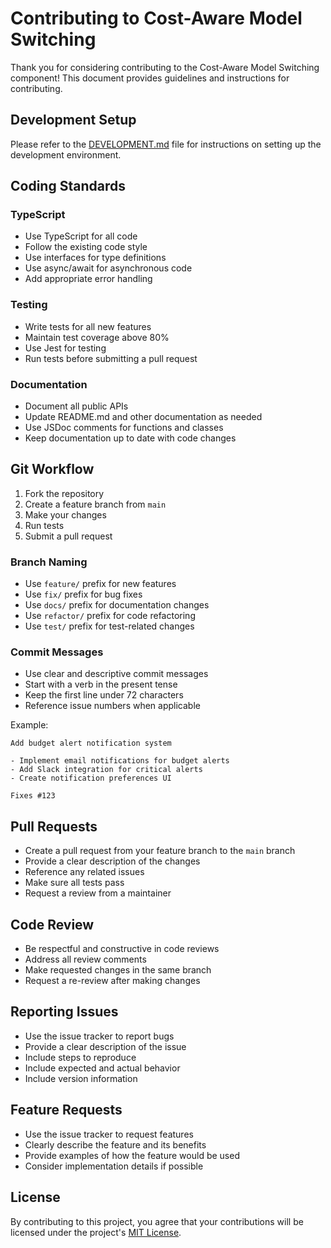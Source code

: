 # Contributing to Cost-Aware Model Switching

Thank you for considering contributing to the Cost-Aware Model Switching component! This document provides guidelines and instructions for contributing.

## Development Setup

Please refer to the [DEVELOPMENT.md](DEVELOPMENT.md) file for instructions on setting up the development environment.

## Coding Standards

### TypeScript

- Use TypeScript for all code
- Follow the existing code style
- Use interfaces for type definitions
- Use async/await for asynchronous code
- Add appropriate error handling

### Testing

- Write tests for all new features
- Maintain test coverage above 80%
- Use Jest for testing
- Run tests before submitting a pull request

### Documentation

- Document all public APIs
- Update README.md and other documentation as needed
- Use JSDoc comments for functions and classes
- Keep documentation up to date with code changes

## Git Workflow

1. Fork the repository
2. Create a feature branch from `main`
3. Make your changes
4. Run tests
5. Submit a pull request

### Branch Naming

- Use `feature/` prefix for new features
- Use `fix/` prefix for bug fixes
- Use `docs/` prefix for documentation changes
- Use `refactor/` prefix for code refactoring
- Use `test/` prefix for test-related changes

### Commit Messages

- Use clear and descriptive commit messages
- Start with a verb in the present tense
- Keep the first line under 72 characters
- Reference issue numbers when applicable

Example:
```
Add budget alert notification system

- Implement email notifications for budget alerts
- Add Slack integration for critical alerts
- Create notification preferences UI

Fixes #123
```

## Pull Requests

- Create a pull request from your feature branch to the `main` branch
- Provide a clear description of the changes
- Reference any related issues
- Make sure all tests pass
- Request a review from a maintainer

## Code Review

- Be respectful and constructive in code reviews
- Address all review comments
- Make requested changes in the same branch
- Request a re-review after making changes

## Reporting Issues

- Use the issue tracker to report bugs
- Provide a clear description of the issue
- Include steps to reproduce
- Include expected and actual behavior
- Include version information

## Feature Requests

- Use the issue tracker to request features
- Clearly describe the feature and its benefits
- Provide examples of how the feature would be used
- Consider implementation details if possible

## License

By contributing to this project, you agree that your contributions will be licensed under the project's [MIT License](LICENSE).